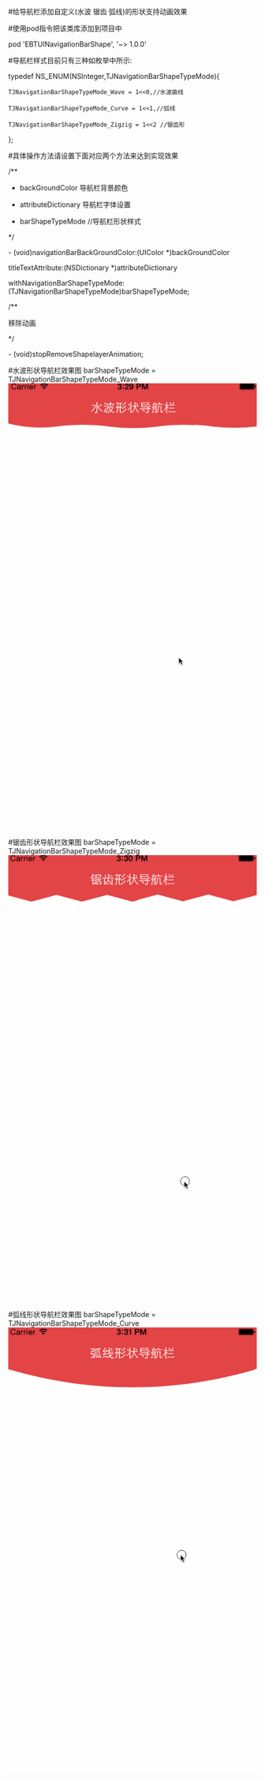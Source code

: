 
#给导航栏添加自定义(水波 锯齿 弧线)的形状支持动画效果

#使用pod指令把该类库添加到项目中

pod 'EBTUINavigationBarShape', '~> 1.0.0'

#导航栏样式目前只有三种如枚举中所示:

typedef NS_ENUM(NSInteger,TJNavigationBarShapeTypeMode){
  
    TJNavigationBarShapeTypeMode_Wave = 1<<0,//水波曲线

    TJNavigationBarShapeTypeMode_Curve = 1<<1,//弧线

    TJNavigationBarShapeTypeMode_Zigzig = 1<<2 //锯齿形

};

#具体操作方法请设置下面对应两个方法来达到实现效果

/**

 * backGroundColor 导航栏背景颜色

 * attributeDictionary 导航栏字体设置

 * barShapeTypeMode  //导航栏形状样式

 */


<p>
- (void)navigationBarBackGroundColor:(UIColor *)backGroundColor 

titleTextAttribute:(NSDictionary *)attributeDictionary 

withNavigationBarShapeTypeMode:(TJNavigationBarShapeTypeMode)barShapeTypeMode;
</p>

/**

   移除动画

 */

<p>
- (void)stopRemoveShapelayerAnimation;
</p>


#水波形状导航栏效果图 barShapeTypeMode = TJNavigationBarShapeTypeMode_Wave
![Image](https://github.com/KBvsMJ/EBTNavigationBarShapeDemo/blob/master/demoGif/1.gif)

#锯齿形状导航栏效果图 barShapeTypeMode = TJNavigationBarShapeTypeMode_Zigzig
![Image](https://github.com/KBvsMJ/EBTNavigationBarShapeDemo/blob/master/demoGif/2.gif)

#弧线形状导航栏效果图 barShapeTypeMode = TJNavigationBarShapeTypeMode_Curve
![Image](https://github.com/KBvsMJ/EBTNavigationBarShapeDemo/blob/master/demoGif/3.gif)
